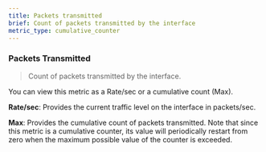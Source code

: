 ```yaml
---
title: Packets transmitted
brief: Count of packets transmitted by the interface
metric_type: cumulative_counter
---
```

### Packets Transmitted

> Count of packets transmitted by the interface. 

You can view this metric as a Rate/sec or a cumulative count (Max).

**Rate/sec**: Provides the current traffic level on the interface in packets/sec.

**Max**: Provides the cumulative count of packets transmitted. Note that since this metric is a
cumulative counter, its value will periodically restart from zero when the 
maximum possible value of the counter is exceeded.
